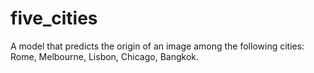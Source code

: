 # five_cities
A model that predicts the origin of an image among the following cities: Rome, Melbourne, Lisbon, Chicago, Bangkok.
